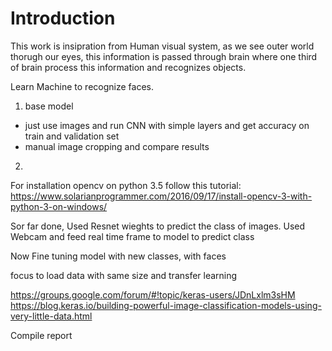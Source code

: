 # Introduction
This work is insipration from Human visual system, as we see outer world thorugh our eyes, this information is passed through brain where one third of brain process this information and recognizes objects.

Learn Machine to recognize faces. 

1. base model
  - just use images and run CNN with simple layers and get accuracy on train and validation set
  - manual image cropping and compare results
2. 


For installation opencv on python 3.5 follow this tutorial:
https://www.solarianprogrammer.com/2016/09/17/install-opencv-3-with-python-3-on-windows/


Sor far done,
Used Resnet wieghts to predict the class of images.
Used Webcam and feed real time frame to model to predict class

Now Fine tuning model with new classes, with faces

focus to load data with same size and transfer learning

https://groups.google.com/forum/#!topic/keras-users/JDnLxlm3sHM
https://blog.keras.io/building-powerful-image-classification-models-using-very-little-data.html

Compile report
